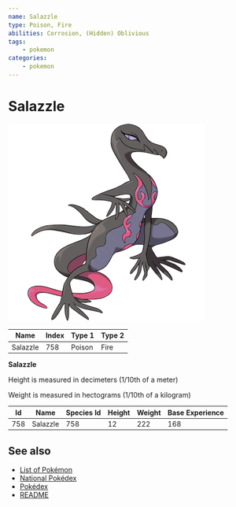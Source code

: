 ```yaml
---
name: Salazzle
type: Poison, Fire
abilities: Corrosion, (Hidden) Oblivious
tags:
    - pokemon
categories:
    - pokemon
---
```


# Salazzle


![Salazzle](images/758.png)

| **Name** | **Index** | **Type 1** | **Type 2** |
|----|----|----|----|
| Salazzle | 758 | Poison | Fire  |

**Salazzle** 


Height is measured in decimeters (1/10th of a meter)

Weight is measured in hectograms (1/10th of a kilogram)

| **Id** | **Name** | **Species Id** | **Height** | **Weight** | **Base Experience** |
|--------|----------|----------------|------------|------------|---------------------|
| 758 | Salazzle | 758 | 12 | 222 | 168 |


## See also

- [List of Pokémon](../pokemon.md)
- [National Pokédex](../national_pokedex.md)
- [Pokédex](../pokedex.md)
- [README](../README.md)
